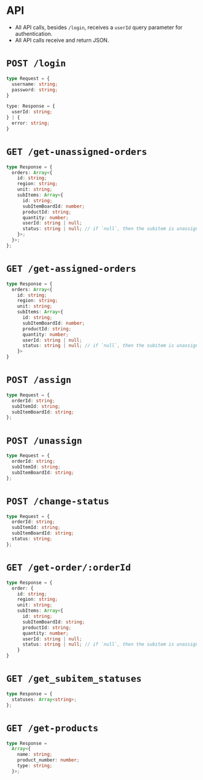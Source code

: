 # API

- All API calls, besides `/login`, receives a `userId` query parameter for authentication.
- All API calls receive and return JSON.

# `POST /login`

```ts
type Request = {
  username: string;
  password: string;
}

type: Response = {
  userId: string;
} | {
  error: string;
}
```

# `GET /get-unassigned-orders`

```ts
type Response = {
  orders: Array<{
    id: string;
    region: string;
    unit: string;
    subItems: Array<{
      id: string;
      subItemBoardId: number;
      productId: string;
      quantity: number;
      userId: string | null;
      status: string | null; // if `null`, then the subitem is unassigned
    }>;
  }>;
};
```

# `GET /get-assigned-orders`

```ts
type Response = {
  orders: Array<{
    id: string;
    region: string;
    unit: string;
    subItems: Array<{
      id: string;
      subItemBoardId: number;
      productId: string;
      quantity: number;
      userId: string | null;
      status: string | null; // if `null`, then the subitem is unassigned
    }>
}
```

# `POST /assign`

```ts
type Request = {
  orderId: string;
  subItemId: string;
  subItemBoardId: string;
};
```

# `POST /unassign`

```ts
type Request = {
  orderId: string;
  subItemId: string;
  subItemBoardId: string;
};
```

# `POST /change-status`

```ts
type Request = {
  orderId: string;
  subItemId: string;
  subItemBoardId: string;
  status: string;
};
```

# `GET /get-order/:orderId`

```ts
type Response = {
  order: {
    id: string;
    region: string;
    unit: string;
    subItems: Array<{
      id: string;
      subItemBoardId: string;
      productId: string;
      quantity: number;
      userId: string | null;
      status: string | null; // if `null`, then the subitem is unassigned
    }
}

```

# `GET /get_subitem_statuses`

```ts
type Response = {
  statuses: Array<string>;
};

```



# `GET /get-products`

```ts
type Response =
  Array<{
    name: string;
    product_number: number;
    type: string;
  }>;
```
